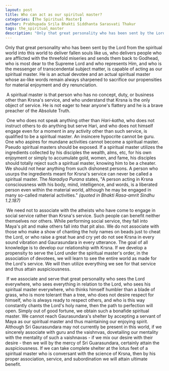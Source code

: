 ```yaml
---
layout: post
title: Who can act as our spiritual master?
categories: [The Spiritual Master]
author: Prabhupada Srila Bhakti Siddhanta Sarasvati Thakur
tags: the_spiritual_master
description: "Only that great personality who has been sent by the Lord from the spiritual world into this world to deliver fallen souls like us, who delivers people who are afflicted with the threefold miseries and sends them back to Godhead, who is most dear to the Supreme Lord and who represents Him, and who is the messenger of transcendental subject matter, is capable of acting as our spiritual master. He is an actual devotee and an actual spiritual master whose ax-like words remain always sharpened to sacrifice our propensities for material enjoyment and dry renunciation."
---
```


Only that great personality who has been sent by the Lord from the spiritual world into this world to deliver fallen souls like us, who delivers people who are afflicted with the threefold miseries and sends them back to Godhead, who is most dear to the Supreme Lord and who represents Him, and who is the messenger of transcendental subject matter, is capable of acting as our spiritual master. He is an actual devotee and an actual spiritual master whose ax-like words remain always sharpened to sacrifice our propensities for material enjoyment and dry renunciation.

​	A spiritual master is that person who has no concept, duty, or business other than Krsna's service, and who understand that Krsna is the only object of service. He is not eager to hear anyone's flattery and he is a brave preacher of the Absolute Truth.

​	One who does not speak anything other than *Hari-katha*, who does not instruct others to do anything but serve Hari, and who does not himself engage even for a moment in any activity other than such service, is qualified to be a spiritual master. An insincere hypocrite cannot be guru. One who aspires for mundane activities cannot become a spiritual master. Pseudo spiritual masters should be exposed. If a spiritual master utilizes the ingredients collected by his disciples the wealth, alms, etc, for his own enjoyment or simply to accumulate gold, women, and fame, his disciples should totally reject such a spiritual master, knowing him to be a cheater. We should not hear anything from such dishonest persons. A person who usurps the ingredients meant for Krsna's service can never be called a spiritual master. The *Naradiya Purana* states, "A person acting in Krsna consciousness with his body, mind, intelligence, and words, is a liberated person even within the material world, although he may be engaged in many so-called material activities." *(quoted in Bhakti Rasa-amrit Sindhu 1.2.187)*

​	We need not to associate with the atheists who have come to engage in social service rather than Krsna's service. Such people can benefit neither themselves nor others. While performing social service, they fall into Maya's pit and make others fall into that pit also. We do not associate with those who make a show of chanting the holy names on beads just to cheat the Lord, or who raise a great hue and cry yet do not see Krsna in every sound vibration and Gaurasundara in every utterance. The goal of all knowledge is to develop our relationship with Krsna. If we develop a propensity to serve the Lord under the spiritual master's order, in the association of devotees, we will learn to see the entire world as made for the Lord's service. We will then utilize everything we see for that service and thus attain auspiciousness. 

​	If we associate and serve that great personality who sees the Lord everywhere, who sees everything in relation to the Lord, who sees his spiritual master everywhere, who thinks himself humbler than a blade of grass, who is more tolerant than a tree, who does not desire respect for himself, who is always ready to respect others, and who is this way constantly chants the Lord's holy name, then the path to perfection will open. Simply out of good fortune, we obtain such a bonafide spiritual master. We cannot reach Gaurasundara's shelter by accepting a servant of Maya as our spiritual master and thus maintaining our enjoying spirit. Although Sri Gaurasundara may not currently be present in this world, if we sincerely associate with guru and the vaishnvas, dovetailing our mentality with the mentality of such a vaishnavas - if we mix our desire with their desire - then we will by the mercy of Sri Guarasundara, certainly attain the auspiciousness. If we can take complete shelter at the lotus feet of a spiritual master who is conversant with the science of Krsna, then by his proper association, service, and subordination we will attain ultimate benefit.













